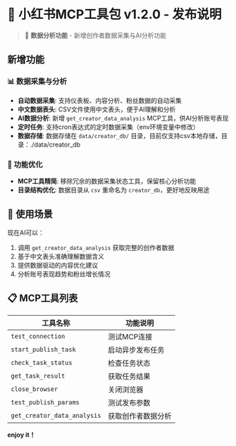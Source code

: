 # 📕 小红书MCP工具包 v1.2.0 - 发布说明

> 🎯 **数据分析功能** - 新增创作者数据采集与AI分析功能

## 新增功能

### 📊 数据采集与分析
- **自动数据采集**: 支持仪表板、内容分析、粉丝数据的自动采集
- **中文数据表头**: CSV文件使用中文表头，便于AI理解和分析
- **AI数据分析**: 新增 `get_creator_data_analysis` MCP工具，供AI分析账号表现
- **定时任务**: 支持cron表达式的定时数据采集（env环境变量中修改）
- **数据存储**: 数据存储在 `data/creator_db/` 目录，目前仅支持csv本地存储，目录：./data/creator_db

### 🔧 功能优化
- **MCP工具精简**: 移除冗余的数据采集状态工具，保留核心分析功能
- **目录结构优化**: 数据目录从 `csv` 重命名为 `creator_db`，更好地反映用途

## 🎯 使用场景

现在AI可以：
1. 调用 `get_creator_data_analysis` 获取完整的创作者数据
2. 基于中文表头准确理解数据含义
3. 提供数据驱动的内容优化建议
4. 分析账号表现趋势和粉丝增长情况

## 📋 MCP工具列表

| 工具名称 | 功能说明 |
|---------|----------|
| `test_connection` | 测试MCP连接 |
| `start_publish_task` | 启动异步发布任务 |
| `check_task_status` | 检查任务状态 |
| `get_task_result` | 获取任务结果 |
| `close_browser` | 关闭浏览器 |
| `test_publish_params` | 测试发布参数 |
| `get_creator_data_analysis` | 获取创作者数据分析 |

**enjoy it！**